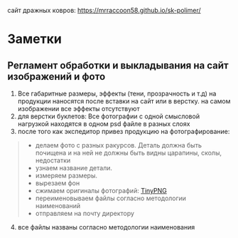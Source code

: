 сайт дражных ковров: https://mrraccoon58.github.io/sk-polimer/

# Заметки
## Регламент обработки и выкладывания на сайт изображений и фото
1. Все габаритные размеры, эффекты (тени, прозрачность и т.д) на продукции наносятся после вставки на сайт или в верстку. на самом изображении все эффекты отсутствуют
1. для верстки буклетов: Все фотографии с одной смысловой нагрузкой находятся в одном psd файле в разных слоях
1. после того как экспедитор привез продукцию на фотографирование:
> * делаем фото с разных ракурсов. Деталь должна быть почищена и на ней не должны быть видны царапины, сколы, недостатки
> * узнаем название детали.
> * измеряем размеры.
> * вырезаем фон
> * сжимаем оригиналы фотографий: [TinyPNG](https://tinypng.com/)
> * переименовываем файлы согласно методологии наименований
> * отправляем на почту директору
4. все файлы названы согласно методологии наименования
